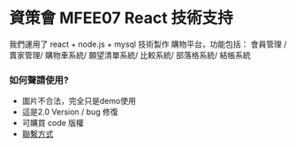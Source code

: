 # 資策會 MFEE07 React 技術支持

我們運用了 react + node.js + mysql 技術製作 購物平台，功能包括： 會員管理 / 賣家管理/ 購物車系統/ 願望清單系統/ 比較系統/ 部落格系統/ 結帳系統

### 如何聲請使用? ###

* 圖片不合法，完全只是demo使用
* 這是2.0 Version / bug 修復
* 可購買 code 版權
* [聯繫方式](https://treefonts.com/)